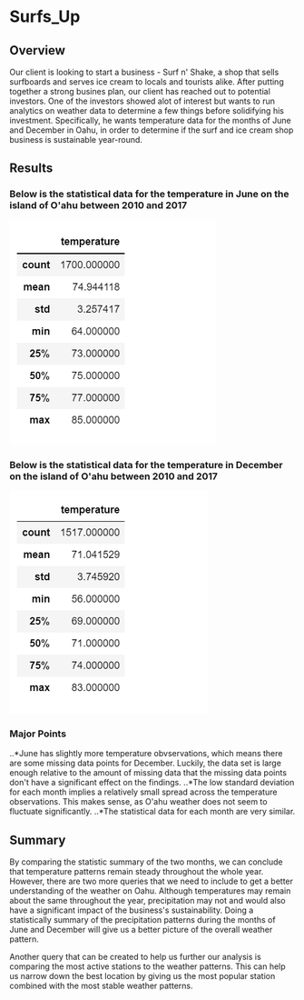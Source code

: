 # Surfs_Up

## Overview 
Our client is looking to start a business - Surf n' Shake, a shop that sells surfboards and serves ice cream to locals and tourists alike. After putting together a strong busines plan, our client has reached out to potential investors. One of the investors showed alot of interest but wants to run analytics on weather data to determine a few things before solidifying his investment. Specifically, he wants temperature data for the months of June and December in Oahu, in order to determine if the surf and ice cream shop business is sustainable year-round. 

## Results 
### Below is the statistical data for the temperature in June on the island of O'ahu between 2010 and 2017
![june_temps](https://github.com/dgeroux/Surfs_Up/blob/main/june_temps.png)

### Below is the statistical data for the temperature in December on the island of O'ahu between 2010 and 2017
![dec_tmeps](https://github.com/dgeroux/Surfs_Up/blob/main/dec_temps.png)
 
 ### Major Points
 ..*June has slightly more temperature obvservations, which means there are some missing data points for December. Luckily, the data set is large enough relative to the amount of missing data that the missing data points don't have a significant effect on the findings.
 ..*The low standard deviation for each month implies a relatively small spread across the temperature observations. This makes sense, as O'ahu weather does not seem to fluctuate significantly.
 ..*The statistical data for each month are very similar.
 
 ## Summary 
By comparing the statistic summary of the two months, we can conclude that temperature patterns remain steady throughout the whole year. However, there are two more queries that we need to include to get a better understanding of the weather on Oahu. Although temperatures may remain about the same throughout the year, precipitation may not and would also have a significant impact of the business's sustainability. Doing a statistically summary of the precipitation patterns during the months of June and December will give us a better picture of the overall weather pattern.

Another query that can be created to help us further our analysis is comparing the most active stations to the weather patterns. This can help us narrow down the best location by giving us the most popular station combined with the most stable weather patterns.
